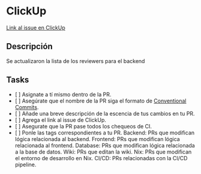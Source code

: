 # ClickUp

[Link al issue en ClickUp](Link%20al%20clickup)

## Descripción

Se actualizaron la lista de los reviewers para el backend

## Tasks

- \[ \] Asignate a tí mismo dentro de la PR.
- \[ \] Asegúrate que el nombre de la PR siga el formato de [Conventional Commits](https://www.conventionalcommits.org/en/v1.0.0/).
- \[ \] Añade una breve descripción de la escencia de tus cambios en tu PR.
- \[ \] Agrega el link al issue de ClickUp.
- \[ \] Asegurate que la PR pase todos los chequeos de CI.
- \[ \] Ponle las tags correspondientes a tu PR.
  Backend: PRs que modifican lógica relacionada al backend.
  Frontend: PRs que modifican lógica relacionada al frontend.
  Database: PRs que modifican lógica relacionada a la base de datos.
  Wiki: PRs que editan la wiki.
  Nix: PRs que modifican el entorno de desarrollo en Nix.
  CI/CD: PRs relacionadas con la CI/CD pipeline.
